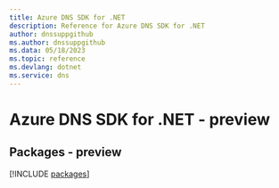 ```yaml
---
title: Azure DNS SDK for .NET
description: Reference for Azure DNS SDK for .NET
author: dnssuppgithub
ms.author: dnssuppgithub
ms.data: 05/18/2023
ms.topic: reference
ms.devlang: dotnet
ms.service: dns
---
```

# Azure DNS SDK for .NET - preview
## Packages - preview
[!INCLUDE [packages](dns-index.md)]